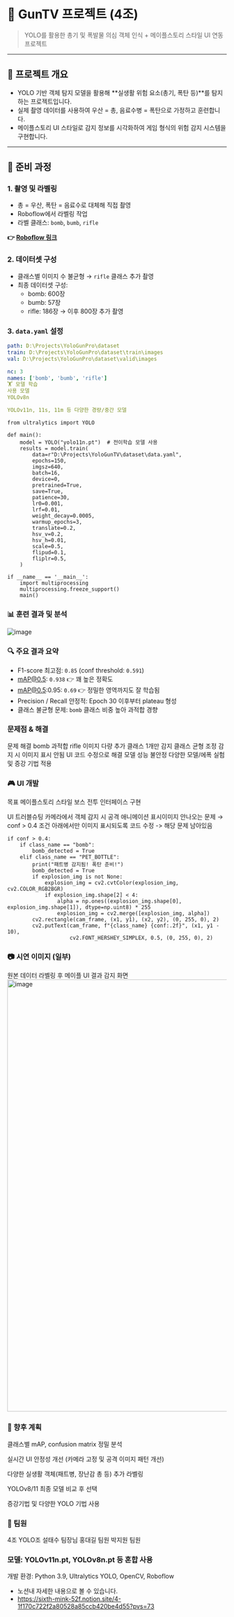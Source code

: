 # 🔫 GunTV 프로젝트 (4조)

> YOLO를 활용한 총기 및 폭발물 의심 객체 인식 + 메이플스토리 스타일 UI 연동 프로젝트

---

## 📌 프로젝트 개요

- YOLO 기반 객체 탐지 모델을 활용해 **실생활 위험 요소(총기, 폭탄 등)**를 탐지하는 프로젝트입니다.
- 실제 촬영 데이터를 사용하여 우산 = 총, 음료수병 = 폭탄으로 가정하고 훈련합니다.
- 메이플스토리 UI 스타일로 감지 정보를 시각화하여 게임 형식의 위험 감지 시스템을 구현합니다.

---

## 🧪 준비 과정

### 1. 촬영 및 라벨링

- 총 = 우산, 폭탄 = 음료수로 대체해 직접 촬영
- Roboflow에서 라벨링 작업
- 라벨 클래스: `bomb`, `bumb`, `rifle`

**👉 [Roboflow 링크](https://app.roboflow.com/yolopro-9psnd/my-first-project-zfwet/upload)**

### 2. 데이터셋 구성

- 클래스별 이미지 수 불균형 → `rifle` 클래스 추가 촬영
- 최종 데이터셋 구성:
    - bomb: 600장
    - bumb: 57장
    - rifle: 186장 → 이후 800장 추가 촬영

### 3. `data.yaml` 설정 

```yaml
path: D:\Projects\YoloGunPro\dataset
train: D:\Projects\YoloGunPro\dataset\train\images
val: D:\Projects\YoloGunPro\dataset\valid\images

nc: 3
names: ['bomb', 'bumb', 'rifle']
🏋️ 모델 학습
사용 모델
YOLOv8n

YOLOv11n, 11s, 11m 등 다양한 경량/중간 모델

```

```
from ultralytics import YOLO

def main():
    model = YOLO("yolo11n.pt")  # 전이학습 모델 사용
    results = model.train(
        data=r"D:\Projects\YoloGunTV\dataset\data.yaml",
        epochs=150,
        imgsz=640,
        batch=16,
        device=0,
        pretrained=True,
        save=True,
        patience=30,
        lr0=0.001,
        lrf=0.01,
        weight_decay=0.0005,
        warmup_epochs=3,
        translate=0.2,
        hsv_v=0.2,
        hsv_h=0.01,
        scale=0.5,
        flipud=0.1,
        fliplr=0.5,
    )

if __name__ == '__main__':
    import multiprocessing
    multiprocessing.freeze_support()
    main()
```

### 📊 훈련 결과 및 분석
![image](https://github.com/user-attachments/assets/5a2e97c2-801b-4cb9-a86f-84174f09e13c)

### 🔍 주요 결과 요약
- F1-score 최고점: `0.85` (conf threshold: `0.591`)
- mAP@0.5: `0.938` 👉 꽤 높은 정확도
- mAP@0.5:0.95: `0.69` 👉 정밀한 영역까지도 잘 학습됨
- Precision / Recall 안정적: Epoch 30 이후부터 plateau 형성
- 클래스 불균형 문제: `bomb` 클래스 비중 높아 과적합 경향

### 문제점 & 해결
문제	해결
bomb 과적합	rifle 이미지 다량 추가
클래스 1개만 감지	클래스 균형 조정
감지 시 이미지 표시 안됨	UI 코드 수정으로 해결
모델 성능 불안정	다양한 모델/에폭 실험 및 증강 기법 적용

### 🎮 UI 개발
목표
메이플스토리 스타일 보스 전투 인터페이스 구현

UI 트러블슈팅
카메라에서 객체 감지 시 공격 애니메이션 표시이미지 안나오는 문제 → conf > 0.4 조건 아래에서만 이미지 표시되도록 코드 수정 -> 해당 문제 남아있음
```
if conf > 0.4:
    if class_name == "bomb":
        bomb_detected = True
    elif class_name == "PET_BOTTLE":
        print("패트병 감지됨! 폭탄 준비!")
        bomb_detected = True
        if explosion_img is not None:
            explosion_img = cv2.cvtColor(explosion_img, cv2.COLOR_RGB2BGR)
            if explosion_img.shape[2] < 4:
                alpha = np.ones((explosion_img.shape[0], explosion_img.shape[1]), dtype=np.uint8) * 255
                explosion_img = cv2.merge([explosion_img, alpha])
        cv2.rectangle(cam_frame, (x1, y1), (x2, y2), (0, 255, 0), 2)
        cv2.putText(cam_frame, f"{class_name} {conf:.2f}", (x1, y1 - 10),
                    cv2.FONT_HERSHEY_SIMPLEX, 0.5, (0, 255, 0), 2)
```
### 📷 시연 이미지 (일부)
원본 데이터 라벨링 후 메이플 UI 결과 감지 화면
<img width="989" alt="image" src="https://github.com/user-attachments/assets/0e6846cd-281d-47f8-99a7-ddff6314e7e9" />

### 🧠 향후 계획
클래스별 mAP, confusion matrix 정밀 분석

실시간 UI 안정성 개선 (카메라 고정 및 공격 이미지 패턴 개선)

다양한 실생활 객체(패트병, 장난감 총 등) 추가 라벨링

YOLOv8/11 최종 모델 비교 후 선택

증강기법 및 다양한 YOLO 기법 사용 


### 👥 팀원
4조 YOLO조
설태수 팀장님
홍대길 팀원
박지원 팀원

### 모델: YOLOv11n.pt, YOLOv8n.pt 등 혼합 사용

개발 환경: Python 3.9, Ultralytics YOLO, OpenCV, Roboflow

- 노션내 자세한 내용으로 볼 수 있습니다.
- https://sixth-mink-52f.notion.site/4-1f170c722f2a80528a85ccb420be4d55?pvs=73
